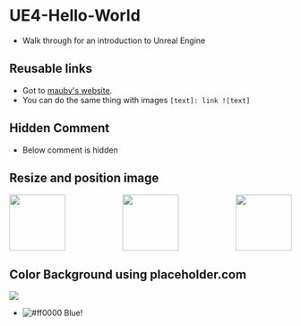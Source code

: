 # UE4-Hello-World

* Walk through for an introduction to Unreal Engine

## Reusable links
[test]: https://marcaubanel.com

* Got to [mauby's website][test].
* You can do the same thing with images ```[text]: link ![text]```

## Hidden Comment
* Below comment is hidden


[//]: # (This comment will not be seen)

## Resize and position image
<img src="https://placeholder.com/wp-content/uploads/2018/10/placeholder.com-logo1.jpg" width=100 align=left>
<img src="https://placeholder.com/wp-content/uploads/2018/10/placeholder.com-logo1.jpg" width=100 align=right>
<p align=center>
<img src="https://placeholder.com/wp-content/uploads/2018/10/placeholder.com-logo1.jpg" width=100>
</p>

## Color Background using placeholder.com

![](https://via.placeholder.com/150/0000FF/FFFFFF?Text=Mauby)
* ![#ff0000](https://via.placeholder.com/15/0000FF/FFFFFF?Text=+) Blue!
